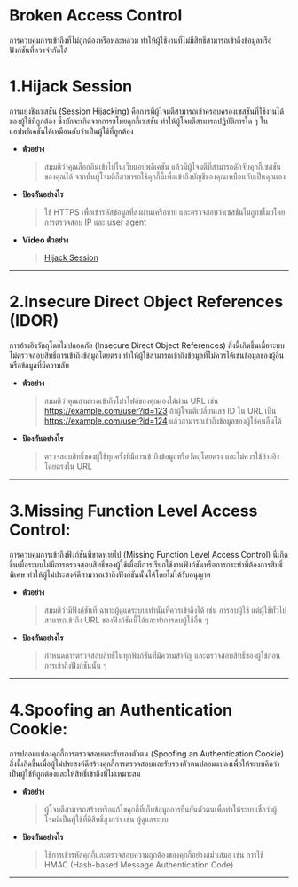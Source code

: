 # Broken Access Control

การควบคุมการเข้าถึงที่ไม่ถูกต้องหรือหละหลวม ทำให้ผู้ใช้งานที่ไม่มีสิทธิ์สามารถเข้าถึงข้อมูลหรือฟังก์ชันที่ควรจำกัดได้

# 1.Hijack Session

การแย่งชิงเซสชัน (Session Hijacking) คือการที่ผู้โจมตีสามารถเข้าครอบครองเซสชันที่ใช้งานได้ของผู้ใช้ที่ถูกต้อง ซึ่งมักจะเกิดจากการขโมยคุกกี้เซสชัน ทำให้ผู้โจมตีสามารถปฏิบัติการใด ๆ ในแอปพลิเคชันได้เหมือนกับว่าเป็นผู้ใช้ที่ถูกต้อง

  - **ตัวอย่าง**
    > สมมติว่าคุณล็อกอินเข้าไปในเว็บแอปพลิเคชัน แล้วมีผู้โจมตีที่สามารถดักจับคุกกี้เซสชันของคุณได้ จากนั้นผู้โจมตีก็สามารถใช้คุกกี้นี้เพื่อเข้าถึงบัญชีของคุณเหมือนกับเป็นคุณเอง

  - **ป้องกันอย่างไร**
    > ใช้ HTTPS เพื่อเข้ารหัสข้อมูลที่ส่งผ่านเครือข่าย และตรวจสอบว่าเซสชันไม่ถูกขโมยโดยการตรวจสอบ IP และ user agent

  - **Video ตัวอย่าง**
    > [Hijack Session](https://youtu.be/R5YPRhM5GyE)
___

# 2.Insecure Direct Object References (IDOR)

การอ้างอิงวัตถุโดยไม่ปลอดภัย (Insecure Direct Object References) สิ่งนี้เกิดขึ้นเมื่อระบบไม่ตรวจสอบสิทธิ์การเข้าถึงข้อมูลโดยตรง ทำให้ผู้ใช้สามารถเข้าถึงข้อมูลที่ไม่ควรได้เช่นข้อมูลของผู้อื่นหรือข้อมูลที่มีความลับ

  - **ตัวอย่าง**
    > สมมติว่าคุณสามารถเข้าถึงโปรไฟล์ของคุณเองได้ผ่าน URL เช่น https://example.com/user?id=123 ถ้าผู้โจมตีเปลี่ยนเลข ID ใน URL เป็น https://example.com/user?id=124 แล้วสามารถเข้าถึงข้อมูลของผู้ใช้คนอื่นได้

  - **ป้องกันอย่างไร**
    > ตรวจสอบสิทธิ์ของผู้ใช้ทุกครั้งที่มีการเข้าถึงข้อมูลหรือวัตถุโดยตรง และไม่ควรใช้อ้างอิงโดยตรงใน URL

___

# 3.Missing Function Level Access Control:

การควบคุมการเข้าถึงฟังก์ชันที่ขาดหายไป (Missing Function Level Access Control) นี่เกิดขึ้นเมื่อระบบไม่มีการตรวจสอบสิทธิ์ของผู้ใช้เมื่อมีการเรียกใช้งานฟังก์ชันหรือการกระทำที่ต้องการสิทธิ์พิเศษ ทำให้ผู้ไม่ประสงค์ดีสามารถเข้าถึงฟังก์ชันนั้นได้โดยไม่ได้รับอนุญาต

  - **ตัวอย่าง**
    >สมมติว่ามีฟังก์ชันที่เฉพาะผู้ดูแลระบบเท่านั้นที่ควรเข้าถึงได้ เช่น การลบผู้ใช้ แต่ผู้ใช้ทั่วไปสามารถเข้าถึง URL ของฟังก์ชันนี้ได้และทำการลบผู้ใช้อื่น ๆ
    
  - **ป้องกันอย่างไร**
    > กำหนดการตรวจสอบสิทธิ์ในทุกฟังก์ชันที่มีความสำคัญ และตรวจสอบสิทธิ์ของผู้ใช้ก่อนการเข้าถึงฟังก์ชันนั้น ๆ

___

# 4.Spoofing an Authentication Cookie:

การปลอมแปลงคุกกี้การตรวจสอบและรับรองตัวตน (Spoofing an Authentication Cookie) สิ่งนี้เกิดขึ้นเมื่อผู้ไม่ประสงค์ดีสร้างคุกกี้การตรวจสอบและรับรองตัวตนปลอมแปลงเพื่อให้ระบบคิดว่าเป็นผู้ใช้ที่ถูกต้องและให้สิทธิ์เข้าถึงที่ไม่เหมาะสม

  - **ตัวอย่าง**
    > ผู้โจมตีสามารถสร้างหรือแก้ไขคุกกี้ที่เก็บข้อมูลการยืนยันตัวตนเพื่อทำให้ระบบเชื่อว่าผู้โจมตีเป็นผู้ใช้ที่มีสิทธิ์สูงกว่า เช่น ผู้ดูแลระบบ
    
  - **ป้องกันอย่างไร**
    > ใช้การเข้ารหัสคุกกี้และตรวจสอบความถูกต้องของคุกกี้อย่างสม่ำเสมอ เช่น การใช้ HMAC (Hash-based Message Authentication Code)

___
